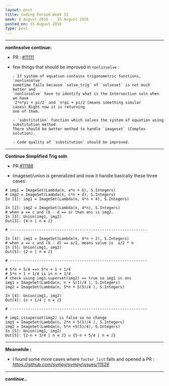 ```yaml
---
layout: post
title: Coding Period Week 12
week: 8 August 2016 -  15 August 2016
posted_on: 15 August 2016
type: post
---
```


--------------------------------------------------------------------------------

**nonlinsolve continue:**

* PR : [#11111](https://github.com/sympy/sympy/pull/11111)

* few things that should be improved in `nonlinsolve` :

      - If system of equation contains trigonometric functions, `nonlinsolve`
      sometime fails because `solve_trig` of `solveset` is not much better and
      `nonlinsolve` have to identify what is the Intersection soln when we have
      `2*n*pi + pi/2` and `n*pi + pi/2`(means something similar cases).Right now it is returning
      one of them.

      - `substitution` function which solves the system of equation using substitution method.
      There should be better method to handle `imageset` (Complex solution).

      - Code quality of `substitution` should be improved.

--------------------------------------------------------------------------------


**Continue Simplified Trig soln**

* PR [#11188](https://github.com/sympy/sympy/pull/11188)

* Imageset/union is generalized and now it handle basically these three cases:

```
# img1 = ImageSet(Lambda(n, a*n + b), S.Integers)
# img2 = ImageSet(Lambda(n, c*n + d), S.Integers)
In [1]: img1 = ImageSet(Lambda(n, 4*n + 4), S.Integers)

In [2]: img2 = ImageSet(Lambda(n, 4*n), S.Integers)
# when a == c and (b - d == a) then ans is img2.
In [3]: Union(img1, img2)
Out[3]: {4⋅n | n ∊ ℤ}

# -------------------------------------------------------------

In [4]: img1 = ImageSet(Lambda(n, 4*n + 2), S.Integers)
# when a == c and (b - d) == a/2, means value is  a/2 * n
In [5]: Union(img1, img2)
Out[5]: {2⋅n | n ∊ ℤ}

# -------------------------------------------------------------

# 5*n + 5/4 ==> 5*n + 1 + 1/4
# 5*n + 1 + 1/4 is in n + 1/4
# check using img1.superset(img2) == true so img1 in ans
img1 = ImageSet(Lambda(n, n + S(1)/4 ), S.Integers)
img2 = ImageSet(Lambda(n, 5*n + S(5)/4 ), S.Integers)

In [4]: Union(img1, img2)
Out[4]: {n + 1/4 | n ∊ ℤ}

# -------------------------------------------------------------

# img1.issuperset(img2) is false so no change
img1 = ImageSet(Lambda(n, 2*n + S(1)/4 ), S.Integers)
img2 = ImageSet(Lambda(n, 5*n +S(5)/4), S.Integers)
In [5]: Union(img1, img2)
Out[5]: {2⋅n + 1/4 | n ∊ ℤ} ∪ {5⋅n + 5/4 | n ∊ ℤ}

```


--------------------------------------------------------------------------------

**Meanwhile :**

* I found some more cases where `factor_list` fails and opened a PR : https://github.com/sympy/sympy/issues/11528


--------------------------------------------------------------------------------

***continue..***
